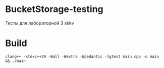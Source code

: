 # BucketStorage-testing
Тесты для лабораторной 3 skkv

# Build 
```console
clang++ -std=c++20 -Wall -Wextra -Wpedantic -lgtest main.cpp -o main && ./main
```
